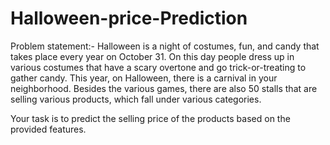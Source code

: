 # Halloween-price-Prediction
Problem statement:- 
 Halloween is a night of costumes, fun, and candy that takes place every year on October 31. On this day people dress up in various costumes that have a scary overtone and go trick-or-treating to gather candy.
This year, on Halloween, there is a carnival in your neighborhood. Besides the various games, there are also 50 stalls that are selling various products, which fall under various categories.


Your task is to predict the selling price of the products based on the provided features.
